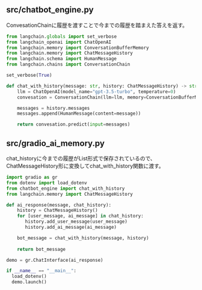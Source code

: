 ## src/chatbot_engine.py

ConvesationChainに履歴を渡すことで今までの履歴を踏まえた答えを返す。

```python
from langchain.globals import set_verbose
from langchain_openai import ChatOpenAI
from langchain.memory import ConversationBufferMemory
from langchain.memory import ChatMessageHistory
from langchain.schema import HumanMessage
from langchain.chains import ConversationChain

set_verbose(True)

def chat_with_history(message: str, history: ChatMessageHistory) -> str:
    llm = ChatOpenAI(model_name="gpt-3.5-turbo", temperature=0)
    convesation = ConversationChain(llm=llm, memory=ConversationBufferMemory())

    messages = history.messages
    messages.append(HumanMessage(content=message))

    return convesation.predict(input=messages)
```

## src/gradio_ai_memory.py

chat_historyに今までの履歴がList形式で保存されているので、ChatMessageHistory形に変換してchat_with_history関数に渡す。

```python
import gradio as gr
from dotenv import load_dotenv
from chatbot_engine import chat_with_history
from langchain.memory import ChatMessageHistory

def ai_response(message, chat_history):
    history = ChatMessageHistory()
    for [user_message, ai_message] in chat_history:
       history.add_user_message(user_message)
       history.add_ai_message(ai_message)

    bot_message = chat_with_history(message, history)
    
    return bot_message

demo = gr.ChatInterface(ai_response)

if __name__ == "__main__":
  load_dotenv()
  demo.launch()
```